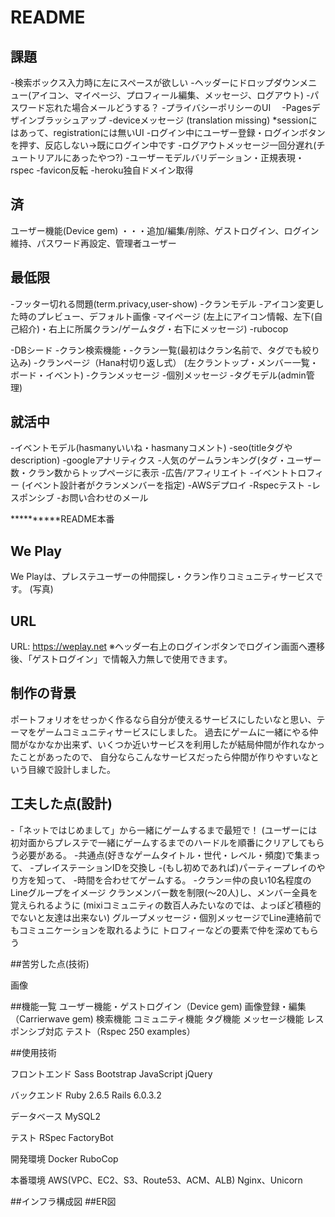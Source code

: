 # README
## 課題
-検索ボックス入力時に左にスペースが欲しい
-ヘッダーにドロップダウンメニュー(アイコン、マイページ、プロフィール編集、メッセージ、ログアウト)
-パスワード忘れた場合メールどうする？
-プライバシーポリシーのUI　
-Pagesデザインブラッシュアップ
-deviceメッセージ (translation missing) *sessionにはあって、registrationには無いUI
-ログイン中にユーザー登録・ログインボタンを押す、反応しない→既にログイン中です
-ログアウトメッセージ一回分遅れ(チュートリアルにあったやつ?)
-ユーザーモデルバリデーション・正規表現・rspec
-favicon反転
-heroku独自ドメイン取得


## 済
ユーザー機能(Device gem) 
・・・追加/編集/削除、ゲストログイン、ログイン維持、パスワード再設定、管理者ユーザー

## 最低限
-フッター切れる問題(term.privacy,user-show)
-クランモデル
-アイコン変更した時のプレビュー、デフォルト画像
-マイページ
 (左上にアイコン情報、左下(自己紹介)・右上に所属クラン/ゲームタグ・右下にメッセージ)
-rubocop

-DBシード
-クラン検索機能・-クラン一覧(最初はクラン名前で、タグでも絞り込み)
-クランページ（Hana村切り返し式）
  (左クラントップ・メンバー一覧・ボード・イベント)
-クランメッセージ
-個別メッセージ
-タグモデル(admin管理)


## 就活中
  -イベントモデル(hasmanyいいね・hasmanyコメント)
  -seo(titleタグやdescription)
  -googleアナリティクス
  -人気のゲームランキング(タグ・ユーザー数・クラン数からトップページに表示
  -広告/アフィリエイト
  -イベントトロフィー (イベント設計者がクランメンバーを指定)
  -AWSデプロイ
  -Rspecテスト
  -レスポンシブ
  -お問い合わせのメール

**********README本番

## We Play

We Playは、プレステユーザーの仲間探し・クラン作りコミュニティサービスです。
(写真)
## URL
URL: https://weplay.net
※ヘッダー右上のログインボタンでログイン画面へ遷移後、「ゲストログイン」で情報入力無しで使用できます。

## 制作の背景
ポートフォリオをせっかく作るなら自分が使えるサービスにしたいなと思い、テーマをゲームコミュニティサービスにしました。
過去にゲームに一緒にやる仲間がなかなか出来ず、いくつか近いサービスを利用したが結局仲間が作れなかったことがあったので、
自分ならこんなサービスだったら仲間が作りやすいなという目線で設計しました。

##  工夫した点(設計)
-「ネットではじめまして」から一緒にゲームするまで最短で！
  (ユーザーには初対面からプレステで一緒にゲームするまでのハードルを順番にクリアしてもらう必要がある。
   -共通点(好きなゲームタイトル・世代・レベル・頻度)で集まって、
   -プレイステーションIDを交換し
   -(もし初めであれば)パーティープレイのやり方を知って、
   -時間を合わせてゲームする。
-クラン＝仲の良い10名程度のLineグループをイメージ
クランメンバー数を制限(〜20人)し、メンバー全員を覚えられるように
(mixiコミュニティの数百人みたいなのでは、よっぽど積極的でないと友達は出来ない)
グループメッセージ・個別メッセージでLine連絡前でもコミュニケーションを取れるように
トロフィーなどの要素で仲を深めてもらう



##苦労した点(技術)

画像

##機能一覧
ユーザー機能・ゲストログイン（Device gem)
画像登録・編集（Carrierwave gem)
検索機能
コミュニティ機能
タグ機能
メッセージ機能
レスポンシブ対応
テスト（Rspec 250 examples）

##使用技術

フロントエンド
Sass
Bootstrap
JavaScript
jQuery


バックエンド
Ruby 2.6.5
Rails 6.0.3.2

データベース
MySQL2

テスト
RSpec
FactoryBot

開発環境
Docker
RuboCop

本番環境
AWS(VPC、EC2、S3、Route53、ACM、ALB)
Nginx、Unicorn

##インフラ構成図
##ER図